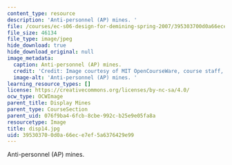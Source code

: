 ```yaml
---
content_type: resource
description: 'Anti-personnel (AP) mines. '
file: /courses/ec-s06-design-for-demining-spring-2007/395303700d0a66ece7ef5a6376429e99_disp14.jpg
file_size: 46134
file_type: image/jpeg
hide_download: true
hide_download_original: null
image_metadata:
  caption: Anti-personnel (AP) mines.
  credit: 'Credit: Image courtesy of MIT OpenCourseWare, course staff, and students.'
  image-alt: 'Anti-personnel (AP) mines. '
learning_resource_types: []
license: https://creativecommons.org/licenses/by-nc-sa/4.0/
ocw_type: OCWImage
parent_title: Display Mines
parent_type: CourseSection
parent_uid: 076f9ba4-6fcb-8cbe-992c-b25e9e05fa8a
resourcetype: Image
title: disp14.jpg
uid: 39530370-0d0a-66ec-e7ef-5a6376429e99
---
```

Anti-personnel (AP) mines. 